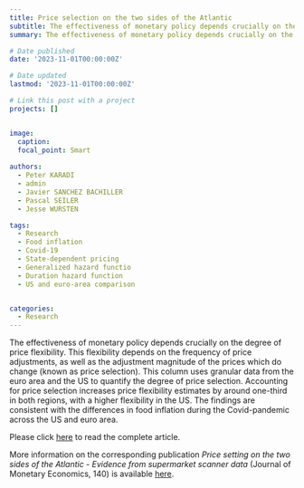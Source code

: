 ```yaml
---
title: Price selection on the two sides of the Atlantic
subtitle: The effectiveness of monetary policy depends crucially on the degree of price flexibility.
summary: The effectiveness of monetary policy depends crucially on the degree of price flexibility.

# Date published
date: '2023-11-01T00:00:00Z'

# Date updated
lastmod: '2023-11-01T00:00:00Z'

# Link this post with a project
projects: []


image:
  caption: 
  focal_point: Smart
  
authors:
  - Peter KARADI
  - admin
  - Javier SANCHEZ BACHILLER
  - Pascal SEILER
  - Jesse WURSTEN

tags:
  - Research
  - Food inflation
  - Covid-19
  - State-dependent pricing
  - Generalized hazard functio
  - Duration hazard function
  - US and euro-area comparison


categories:
  - Research
---
```



The effectiveness of monetary policy depends crucially on the degree of price flexibility. This flexibility depends on the frequency of price adjustments, as well as the adjustment magnitude of the prices which do change (known as price selection). This column uses granular data from the euro area and the US to quantify the degree of price selection. Accounting for price selection increases price flexibility estimates by around one-third in both regions, with a higher flexibility in the US. The findings are consistent with the differences in food inflation during the Covid-pandemic across the US and euro area.


Please click [here](https://cepr.org/voxeu/columns/price-selection-two-sides-atlantic) to read the complete article. 

More information on the corresponding publication *Price setting on the two sides of the Atlantic - Evidence from supermarket scanner data* (Journal of Monetary Economics, 140) is available [here](/publication/price-setting-atlantic).
